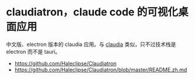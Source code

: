 # claudiatron，claude code 的可视化桌面应用

中文版、electron 版本的 claudia 应用。与 [claudia](../claudia/index.md) 类似，只不过技术栈是 electron 而不是 tauri。

- https://github.com/Haleclipse/Claudiatron
- https://github.com/Haleclipse/Claudiatron/blob/master/README.zh.md
